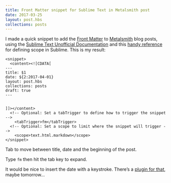 ```yaml
---
title: Front Matter snippet for Sublime Text in Metalsmith post 
date: 2017-03-25
layout: post.hbs
collections: posts
---
```


I made a quick snippet to add the [Front Matter](https://jekyllrb.com/docs/frontmatter/) to [Metalsmith](http://www.metalsmith.io/) blog posts, using the [Sublime Text Unofficial Documentation]() and this [handy reference](http://stackoverflow.com/questions/13922174/defining-scope-for-custom-sublime-text-2-snippets#14682280) for defining scope in Sublime. This is my result:

```
<snippet>
  <content><![CDATA[
---
title: $1 
date: ${2:2017-04-01}
layout: post.hbs
collections: posts
draft: true
---


]]></content>
  <!-- Optional: Set a tabTrigger to define how to trigger the snippet -->
    <tabTrigger>fm</tabTrigger>
  <!-- Optional: Set a scope to limit where the snippet will trigger -->
    <scope>text.html.markdown</scope>
</snippet>
```

Tab to move between title, date and the beginning of the post. 

Type `fm` then hit the tab key to expand.

It would be nice to insert the date with a keystroke. There’s a [plugin for that](https://github.com/FichteFoll/InsertDate), maybe tomorrow…
